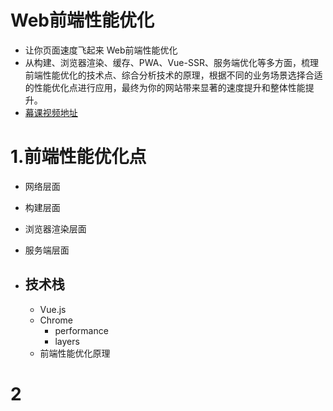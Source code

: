 # Web前端性能优化
- 让你页面速度飞起来 Web前端性能优化
- 从构建、浏览器渲染、缓存、PWA、Vue-SSR、服务端优化等多方面，梳理前端性能优化的技术点、综合分析技术的原理，根据不同的业务场景选择合适的性能优化点进行应用，最终为你的网站带来显著的速度提升和整体性能提升。
- [幕课视频地址](https://coding.imooc.com/class/130.html)

# 1.前端性能优化点
- 网络层面
- 构建层面
- 浏览器渲染层面
- 服务端层面

- ## 技术栈
    - Vue.js
    - Chrome
        - performance
        - layers
    - 前端性能优化原理

# 2